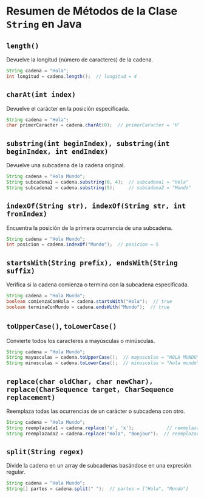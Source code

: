# Resumen de Métodos de la Clase `String` en Java

## `length()`

Devuelve la longitud (número de caracteres) de la cadena.

```java
String cadena = "Hola";
int longitud = cadena.length();  // longitud = 4
```

## `charAt(int index)`

Devuelve el carácter en la posición especificada.

```java
String cadena = "Hola";
char primerCaracter = cadena.charAt(0);  // primerCaracter = 'H'
```

## `substring(int beginIndex), substring(int beginIndex, int endIndex)`

Devuelve una subcadena de la cadena original.

```java
String cadena = "Hola Mundo";
String subcadena1 = cadena.substring(0, 4);  // subcadena1 = "Hola"
String subcadena2 = cadena.substring(5);     // subcadena2 = "Mundo"
```

## `indexOf(String str), indexOf(String str, int fromIndex)`

Encuentra la posición de la primera ocurrencia de una subcadena.

```java
String cadena = "Hola Mundo";
int posicion = cadena.indexOf("Mundo");  // posicion = 5
```

## `startsWith(String prefix), endsWith(String suffix)`

Verifica si la cadena comienza o termina con la subcadena especificada.

```java
String cadena = "Hola Mundo";
boolean comienzaConHola = cadena.startsWith("Hola");  // true
boolean terminaConMundo = cadena.endsWith("Mundo");  // true
```

## `toUpperCase()`, `toLowerCase()`

Convierte todos los caracteres a mayúsculas o minúsculas.

```java
String cadena = "Hola Mundo";
String mayusculas = cadena.toUpperCase();  // mayusculas = "HOLA MUNDO"
String minusculas = cadena.toLowerCase();  // minusculas = "hola mundo"
```

## `replace(char oldChar, char newChar), replace(CharSequence target, CharSequence replacement)`

Reemplaza todas las ocurrencias de un carácter o subcadena con otro.

```java
String cadena = "Hola Mundo";
String reemplazada1 = cadena.replace('o', 'x');            // reemplazada1 = "Hxla Mundx"
String reemplazada2 = cadena.replace("Hola", "Bonjour");  // reemplazada2 =  "Bonjour Mundo"
```

## `split(String regex)`

Divide la cadena en un array de subcadenas basándose en una expresión regular.

```java
String cadena = "Hola Mundo";
String[] partes = cadena.split(" ");  // partes = ["Hola", "Mundo"]
```
